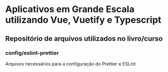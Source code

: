 # Aplicativos em Grande Escala utilizando Vue, Vuetify e Typescript

## Repositório de arquivos utilizados no livro/curso


### config/eslint-prettier
Arquivos necessários para a configuração do Prettier e ESLint
